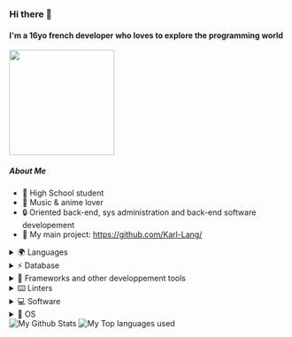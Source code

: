 ### Hi there 👋

#### **I'm a 16yo french developer who loves to explore the programming world**

<img src="https://wakatime.com/badge/user/67bc8177-1017-4a0c-8916-0f4ec58be252.svg?style=for-the-badge" width=190px />

##### About Me

- 🏫 High School student
- 🎵 Music & anime lover
- 🔒 Oriented back-end, sys administration and back-end software developement
- 🐙 My main project: https://github.com/Karl-Lang/
  
<details>
  <summary><bold>🌍 Languages</bold></summary>
  <img src="https://img.shields.io/badge/HTML5-E34F26?style=for-the-badge&logo=html5&logoColor=white" width=70px>
   <img src="https://img.shields.io/badge/JavaScript-323330?style=for-the-badge&logo=javascript&logoColor=F7DF1E" width=100px />
   <img src="https://img.shields.io/badge/TypeScript-007ACC?style=for-the-badge&logo=typescript&logoColor=white" width=100px />
   <img src="https://img.shields.io/badge/Java-ED8B00?style=for-the-badge&logo=java&logoColor=white" width=45px />
   <img src="https://img.shields.io/badge/python-3670A0?style=for-the-badge&logo=python&logoColor=ffdd54" width=78px />
   <img src="https://img.shields.io/badge/kotlin-%237F52FF.svg?style=for-the-badge&logo=kotlin&logoColor=white" width=73px />
</details>

<details>
  <summary><bold>⚡ Database</bold></summary>
  <img src="https://img.shields.io/badge/SQLite-07405E?style=for-the-badge&logo=sqlite&logoColor=white" height=20px />
  <img src="https://img.shields.io/badge/MySQL-00000F?style=for-the-badge&logo=mysql&logoColor=white" height=20px />
  <img src="https://img.shields.io/badge/MongoDB-4EA94B?style=for-the-badge&logo=mongodb&logoColor=white" height=20px />
</details>

<details>
  <summary><bold>🚀 Frameworks and other developpement tools</bold></summary>
   <img src="https://img.shields.io/badge/Node.js-43853D?style=for-the-badge&logo=node-dot-js&logoColor=white" width=65px />
   <img src="https://img.shields.io/badge/npm-CB3837?style=for-the-badge&logo=npm&logoColor=white" width=55px />
   <img src="https://img.shields.io/badge/Bootstrap-563D7C?style=for-the-badge&logo=bootstrap&logoColor=white" width=95px />
   <img src="https://img.shields.io/badge/Prisma-3982CE?style=for-the-badge&logo=Prisma&logoColor=white" width=75px />
</details>
 
<details>
  <summary>⌨️ <bold>Linters</bold></summary>
  <img src="https://img.shields.io/badge/eslint-3A33D1?style=for-the-badge&logo=eslint&logoColor=white" width=80px />
  <img src="https://img.shields.io/badge/prettier-1A2C34?style=for-the-badge&logo=prettier&logoColor=F7BA3E" width=80px />
</details>

<details>
  <summary><bold>💻 Software</bold></summary>
  <img src="https://img.shields.io/badge/Visual_Studio_Code-0078D4?style=for-the-badge&logo=visual%20studio%20code&logoColor=white" width=150px />
   <img src="https://img.shields.io/badge/IntelliJ_IDEA-000000.svg?style=for-the-badge&logo=intellij-idea&logoColor=white" width=120px />
</details>  
  
<details>
  <summary><bold>🐧 OS</bold></summary>
    <img src="https://img.shields.io/badge/mac%20os-000000?style=for-the-badge&logo=apple&logoColor=white" width=70px />
    <img src="https://img.shields.io/badge/Debian-A81D33?style=for-the-badge&logo=debian&logoColor=white" width=70px />
</details>
  
<img alt="My Github Stats" src="https://github-readme-stats.vercel.app/api?username=ItsJustAiko&show_icons=true&hide_border=true&theme=tokyonight" width:30px />
<img alt="My Top languages used" src="https://github-readme-stats.vercel.app/api/top-langs?username=ItsJustAiko&show_icons=true&theme=tokyonight&layout=compact" />
